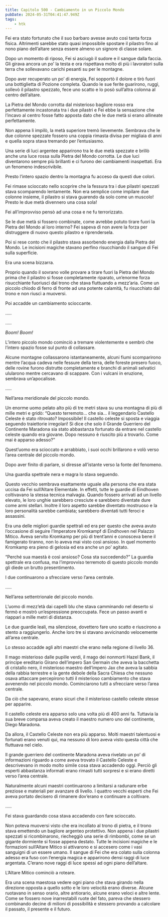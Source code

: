 ```yaml
---
title: Capitolo 500 - Cambiamento in un Piccolo Mondo
pubDate: 2024-05-31T04:41:47.949Z
tags:
    - htk
---
```


Fei era stato fortunato che il suo barbaro avesse avuto così tanta forza fisica. Altrimenti sarebbe stato quasi impossibile spostare il pilastro fino al nono piano dell’altare senza essere almeno un signore di classe solare.

Dopo un momento di riposo, Fei si asciugò il sudore e il sangue dalla faccia. Gli girava ancora un po’ la testa e ora rispettava molto di più i lavoratori sulla terra che sollevavano carichi pesanti su per le montagne.

Dopo aver recuperato un po’ di energia, Fei sopportò il dolore e tirò fuori una bottiglietta di Pozione completa. Quando le sue ferite guarirono, ruggì, sollevò il pilastro spezzato, fece uno scatto e lo posò sull’altra colonna al centro dell’altare.

La Pietra del Mondo corrotta dal misterioso bagliore rosso era perfettamente incastonata tra i due pilastri e Fei ebbe la sensazione che l’incavo al centro fosse fatto apposta dato che le due metà si erano allineate perfettamente.

Non appena li impilò, la metà superiore tremò lievemente. Sembrava che le due colonne spezzate fossero una coppia rimasta divisa per migliaia di anni e quella sopra stava tremando per l’entusiasmo.

Una serie di luci argentee apparirono tra le due metà spezzate e brillò anche una luce rossa sulla Pietra del Mondo corrotta. Le due luci diventarono sempre più brillanti e ci furono dei cambiamenti inaspettati. Era un fenomeno indescrivibile.

Presto l’intero spazio dentro la montagna fu acceso da questi due colori.

Fei rimase scioccato nello scoprire che la fessura tra i due pilastri spezzati stava scomparendo lentamente. Non era semplice come impilare due colonne insieme, il pilastro si stava guarendo da solo come un muscolo! Presto le due metà divennero una cosa sola!

Fei all’improvviso pensò ad una cosa e ne fu terrorizzato.

Se le due metà si fossero combinate, come avrebbe potuto tirare fuori la Pietra del Mondo al loro interno? Fei sapeva di non avere la forza per distruggere di nuovo questo pilastro e riprendersela.

Poi si rese conto che il pilastro stava assorbendo energia dalla Pietra del Mondo. Le incisioni magiche stavano perfino risucchiando il sangue di Fei sulla superficie.

Era una scena bizzarra.

Proprio quando il sovrano volle provare a tirare fuori la Pietra del Mondo prima che il pilastro si fosse completamente riparato, un’enorme forza risucchiante fuoriuscì dal trono che stava fluttuando a mezz’aria. Come un piccolo chiodo di ferro di fronte ad una potente calamità, fu risucchiato dal trono e non riuscì a muoversi.

Poi accadde un cambiamento scioccante.

…..

…..

<em>Boom! Boom!</em>

L’intero piccolo mondo cominciò a tremare violentemente e sembrò che l’intero spazio fosse sul punto di collassare.

Alcune montagne collassarono istantaneamente, alcuni fiumi scomparirono mentre l’acqua cadeva nelle fessure della terra, delle foreste presero fuoco, delle rovine furono distrutte completamente e branchi di animali selvatici ulularono mentre cercavano di scappare.
Con i vulcani in eruzione, sembrava un’apocalisse.

…..

Nell’area meridionale del piccolo mondo.

Un enorme uomo pelato alto più di tre metri stava su una montagna di più di mille metri e gridò: “Questo terremoto… che sia… il leggendario Castello Celeste è stato ritrovato? Impossibile! Il castello celeste si sposta e viaggia seguendo traiettorie irregolari! Si dice che solo il Grande Guerriero del Continente Maradona sia stato abbastanza fortunato da entrare nel castello celeste quando era giovane. Dopo nessuno è riuscito più a trovarlo. Come mai è apparso adesso?”

Quest’uomo era scioccato e arrabbiato, i suoi occhi brillarono e volò verso l’area centrale del piccolo mondo.

Dopo aver finito di parlare, si diresse all’istante verso la fonte del fenomeno.

Una guardia spettrale nera e magra lo stava seguendo.

Questo vecchio sembrava esattamente uguale alla persona che era stata uccisa da Fei sull’Altare Elementale. In effetti, tutte le guardie di Eindhoven coltivavano la stessa tecnica malvagia. Quando fossero arrivati ad un livello elevato, le loro unghie sarebbero cresciute e sarebbero diventate dure come armi stellari. Inoltre il loro aspetto sarebbe diventato mostruoso e la loro personalità sarebbe cambiata; sarebbero diventati tutti feroci e assassini.

Era una delle migliori guardie spettrali ed era per questo che aveva avuto l’occasione di seguire l’Imperatore Kromkampf di Eindhoven nel Palazzo Mitico. Aveva servito Kromkamp per più di trent’anni e conosceva bene il famigerato tiranno, non lo aveva mai visto così ansioso. In quel momento Kromkamp era pieno di gelosia ed era anche un po’ agitato.

“Perché sua maestà è così ansioso? Cosa sta succedendo?” La guardia spettrale era confusa, ma l’improvviso terremoto di questo piccolo mondo gli diede un brutto presentimento.

I due continuarono a sfrecciare verso l’area centrale.

…..

Nell’area settentrionale del piccolo mondo.

L’uomo di mezz’età dai capelli blu che stava camminando nel deserto si fermò e mostrò un’espressione preoccupata. Fece un passo avanti e riapparì a mille metri di distanza.

Le due guardie leali, ma silenziose, dovettero fare uno scatto e riuscirono a stento a raggiungerlo. Anche loro tre si stavano avvicinando velocemente all’area centrale.

Lo stesso accadde agli altri maestri che erano nella regione di livello 36.

Il mago misterioso dalle pupille verdi, il mago dei nonmorti Hazel Bank, il principe ereditario Girano dell’impero San Germain che aveva la bacchetta di cristallo nero, il misterioso maestro dell’impero Jax che aveva la sabbia della rabbia terrestre e la gente debole della Sacra Chiesa che nessuno osava attaccare percepirono tutti il misterioso cambiamento che stava avvenendo nel piccolo mondo. Cominciarono tutti a sfrecciare verso l’area centrale.

Da ciò che sapevano, erano sicuri che il misterioso castello celeste stesse per apparire.

Il castello celeste era apparso solo una volta più di 400 anni fa. Tuttavia la sua breve comparsa aveva creato il maestro numero uno del continente, Diego Maradona.

Da allora, il Castello Celeste non era più apparso. Molti maestri talentuosi e fortunati erano venuti qui, ma nessuno di loro aveva visto questa città che fluttuava nel cielo.

Il grande guerriero del continente Maradona aveva rivelato un po’ di informazioni riguardo a come aveva trovato il Castello Celeste e descrivevano in modo molto simile cosa stava accadendo oggi. Perciò gli esperti abbastanza informati erano rimasti tutti sorpresi e si erano diretti verso l’area centrale.

Naturalmente alcuni maestri continuarono a limitarsi a radunare erbe preziose e materiali per avanzare di livello. I quattro vecchi esperti che Fei aveva portato decisero di rimanere dov’erano e continuare a coltivare.

…..

Fei stava guardando cosa stava accadendo con fare scioccato.

Non poteva muoversi visto che era incollato al trono di pietra, e il trono stava emettendo un bagliore argenteo protettivo. Non appena i due pilastri spezzati si ricombinarono, riecheggiò una serie di rimbombi, come se un gigante dormiente si fosse appena destato. Tutte le incisioni magiche e le formazioni sull’Altare Mitico si attivarono e si accesero come i vasi sanguigni di un essere umano. Il sangue di Fei che era colato sulla colonna adesso era fuso con l’energia magica e apparirono densi raggi di luce argentata. C’erano nove raggi di luce spessi ad ogni piano dell’altare.

L’Altare Mitico cominciò a roteare.

Era una scena maestosa vedere ogni piano che stava girando nella direzione opposta a quello sotto e le loro velocità erano diverse. Alcune ruotavano in senso orario, altre antiorario, alcune erano veloci e altre lente. Come se fossero nove inarrestabili ruote del fato, pareva che stessero combinando decine di milioni di possibilità e stessero provando a calcolare il passato, il presente e il futuro.


